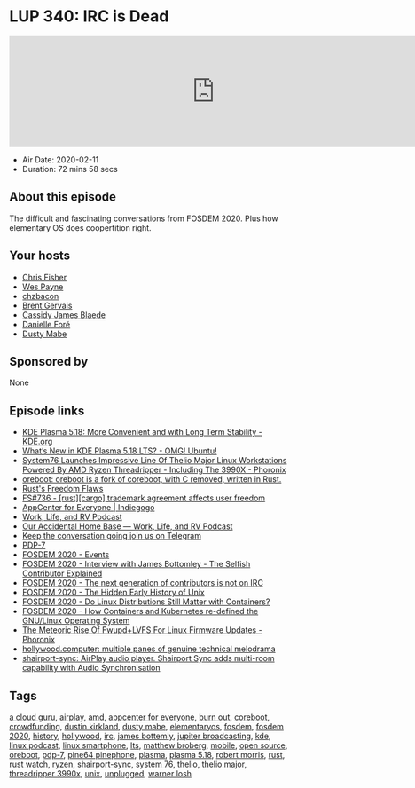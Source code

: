 # LUP 340: IRC is Dead

<iframe src="https://player.fireside.fm/v2/RUkczH-V+dI0AE1Nc?theme=dark" width="740" height="200" frameborder="0" scrolling="no"></iframe>

* Air Date: 2020-02-11
* Duration: 72 mins 58 secs

## About this episode

The difficult and fascinating conversations from FOSDEM 2020. Plus how elementary OS does coopertition right.

## Your hosts
* [Chris Fisher](https://linuxunplugged.com/hosts/chrislas)
* [Wes Payne](https://linuxunplugged.com/hosts/wes)
* [chzbacon](https://linuxunplugged.com/hosts/chzbacon)
* [Brent Gervais](https://linuxunplugged.com/guests/brentgervais)
* [Cassidy James Blaede](https://linuxunplugged.com/guests/cassidyjames)
* [Danielle Foré](https://linuxunplugged.com/guests/daniellefore)
* [Dusty Mabe](https://linuxunplugged.com/guests/dusty)

## Sponsored by

None



## Episode links

  * [KDE Plasma 5.18: More Convenient and with Long Term Stability - KDE.org](https://kde.org/announcements/plasma-5.18.0 "KDE Plasma 5.18: More Convenient and with Long Term Stability - KDE.org")
  * [What’s New in KDE Plasma 5.18 LTS? - OMG! Ubuntu!](https://www.omgubuntu.co.uk/2020/01/kde-plasma-5-18-lts-features "What’s New in KDE Plasma 5.18 LTS? - OMG! Ubuntu!")
  * [System76 Launches Impressive Line Of Thelio Major Linux Workstations Powered By AMD Ryzen Threadripper - Including The 3990X - Phoronix](https://www.phoronix.com/scan.php?page=article&item=system76-threadripper-linux "System76 Launches Impressive Line Of Thelio Major Linux Workstations Powered By AMD Ryzen Threadripper - Including The 3990X - Phoronix")
  * [oreboot: oreboot is a fork of coreboot, with C removed, written in Rust.](https://github.com/oreboot/oreboot "oreboot: oreboot is a fork of coreboot, with C removed, written in Rust.")
  * [Rust's Freedom Flaws](https://wiki.hyperbola.info/doku.php?id=en:main:rusts_freedom_flaws "Rust's Freedom Flaws")
  * [FS#736 - [rust][cargo] trademark agreement affects user freedom](https://issues.hyperbola.info/index.php?do=details&task_id=736 "FS#736 - \[rust\]\[cargo\] trademark agreement affects user freedom")
  * [AppCenter for Everyone | Indiegogo](https://www.indiegogo.com/projects/appcenter-for-everyone#/ "AppCenter for Everyone | Indiegogo")
  * [Work, Life, and RV Podcast](https://worklifeandrv.com/ "Work, Life, and RV Podcast")
  * [Our Accidental Home Base — Work, Life, and RV Podcast](https://worklifeandrv.com/blog/junkyard "Our Accidental Home Base — Work, Life, and RV Podcast")
  * [Keep the conversation going join us on Telegram](https://jupiterbroadcasting.com/telegram "Keep the conversation going join us on Telegram")
  * [PDP-7](https://en.wikipedia.org/wiki/PDP-7 "PDP-7")
  * [FOSDEM 2020 - Events](https://fosdem.org/2020/schedule/events/ "FOSDEM 2020 - Events")
  * [FOSDEM 2020 - Interview with James Bottomley - The Selfish Contributor Explained](https://fosdem.org/2020/interviews/james-bottomley/ "FOSDEM 2020 - Interview with James Bottomley - The Selfish Contributor Explained")
  * [FOSDEM 2020 - The next generation of contributors is not on IRC](https://fosdem.org/2020/schedule/event/nextgencontributors/ "FOSDEM 2020 - The next generation of contributors is not on IRC")
  * [FOSDEM 2020 - The Hidden Early History of Unix](https://fosdem.org/2020/schedule/event/early_unix/ "FOSDEM 2020 - The Hidden Early History of Unix")
  * [FOSDEM 2020 - Do Linux Distributions Still Matter with Containers?](https://fosdem.org/2020/schedule/event/dldsmwc/ "FOSDEM 2020 - Do Linux Distributions Still Matter with Containers?")
  * [FOSDEM 2020 - How Containers and Kubernetes re-defined the GNU/Linux Operating System](https://fosdem.org/2020/schedule/event/riek_kubernetes/ "FOSDEM 2020 - How Containers and Kubernetes re-defined the GNU/Linux Operating System")
  * [The Meteoric Rise Of Fwupd+LVFS For Linux Firmware Updates - Phoronix](https://www.phoronix.com/scan.php?page=news_item&px=LVFS-Meteoric-Rise "The Meteoric Rise Of Fwupd+LVFS For Linux Firmware Updates - Phoronix")
  * [hollywood.computer: multiple panes of genuine technical melodrama](https://a.hollywood.computer/ "hollywood.computer: multiple panes of genuine technical melodrama")
  * [shairport-sync: AirPlay audio player. Shairport Sync adds multi-room capability with Audio Synchronisation](https://github.com/mikebrady/shairport-sync "shairport-sync: AirPlay audio player. Shairport Sync adds multi-room capability with Audio Synchronisation")



## Tags

[a cloud guru](https://linuxunplugged.com/tags/a%20cloud%20guru), [airplay](https://linuxunplugged.com/tags/airplay), [amd](https://linuxunplugged.com/tags/amd), [appcenter for everyone](https://linuxunplugged.com/tags/appcenter%20for%20everyone), [burn out](https://linuxunplugged.com/tags/burn%20out), [coreboot](https://linuxunplugged.com/tags/coreboot), [crowdfunding](https://linuxunplugged.com/tags/crowdfunding), [dustin kirkland](https://linuxunplugged.com/tags/dustin%20kirkland), [dusty mabe](https://linuxunplugged.com/tags/dusty%20mabe), [elementaryos](https://linuxunplugged.com/tags/elementaryos), [fosdem](https://linuxunplugged.com/tags/fosdem), [fosdem 2020](https://linuxunplugged.com/tags/fosdem%202020), [history](https://linuxunplugged.com/tags/history), [hollywood](https://linuxunplugged.com/tags/hollywood), [irc](https://linuxunplugged.com/tags/irc), [james bottemly](https://linuxunplugged.com/tags/james%20bottemly), [jupiter broadcasting](https://linuxunplugged.com/tags/jupiter%20broadcasting), [kde](https://linuxunplugged.com/tags/kde), [linux podcast](https://linuxunplugged.com/tags/linux%20podcast), [linux smartphone](https://linuxunplugged.com/tags/linux%20smartphone), [lts](https://linuxunplugged.com/tags/lts), [matthew broberg](https://linuxunplugged.com/tags/matthew%20broberg), [mobile](https://linuxunplugged.com/tags/mobile), [open source](https://linuxunplugged.com/tags/open%20source), [oreboot](https://linuxunplugged.com/tags/oreboot), [pdp-7](https://linuxunplugged.com/tags/pdp-7), [pine64 pinephone](https://linuxunplugged.com/tags/pine64%20pinephone), [plasma](https://linuxunplugged.com/tags/plasma), [plasma 5.18](https://linuxunplugged.com/tags/plasma%205.18), [robert morris](https://linuxunplugged.com/tags/robert%20morris), [rust](https://linuxunplugged.com/tags/rust), [rust watch](https://linuxunplugged.com/tags/rust%20watch), [ryzen](https://linuxunplugged.com/tags/ryzen), [shairport-sync](https://linuxunplugged.com/tags/shairport-sync), [system 76](https://linuxunplugged.com/tags/system%2076), [thelio](https://linuxunplugged.com/tags/thelio), [thelio major](https://linuxunplugged.com/tags/thelio%20major), [threadripper 3990x](https://linuxunplugged.com/tags/threadripper%203990x), [unix](https://linuxunplugged.com/tags/unix), [unplugged](https://linuxunplugged.com/tags/unplugged), [warner losh](https://linuxunplugged.com/tags/warner%20losh)